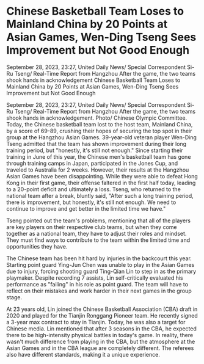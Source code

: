 #  Chinese Basketball Team Loses to Mainland China by 20 Points at Asian Games, Wen-Ding Tseng Sees Improvement but Not Good Enough

September 28, 2023, 23:27, United Daily News/ Special Correspondent Si-Ru Tseng/ Real-Time Report from Hangzhou After the game, the two teams shook hands in acknowledgement 
  Chinese Basketball Team Loses to Mainland China by 20 Points at Asian Games, Wen-Ding Tseng Sees Improvement but Not Good Enough

September 28, 2023, 23:27, United Daily News/ Special Correspondent Si-Ru Tseng/ Real-Time Report from Hangzhou After the game, the two teams shook hands in acknowledgement. Photo/ Chinese Olympic Committee. Today, the Chinese basketball team lost to the host team, Mainland China, by a score of 69-89, crushing their hopes of securing the top spot in their group at the Hangzhou Asian Games. 39-year-old veteran player Wen-Ding Tseng admitted that the team has shown improvement during their long training period, but "honestly, it's still not enough." Since starting their training in June of this year, the Chinese men's basketball team has gone through training camps in Japan, participated in the Jones Cup, and traveled to Australia for 2 weeks. However, their results at the Hangzhou Asian Games have been disappointing. While they were able to defeat Hong Kong in their first game, their offense faltered in the first half today, leading to a 20-point deficit and ultimately a loss. Tseng, who returned to the national team after a break, bluntly said, "After such a long training period, there is improvement, but honestly, it's still not enough. We need to continue to improve and get better in the limited time we have."

Tseng pointed out the team's problems, mentioning that all of the players are key players on their respective club teams, but when they come together as a national team, they have to adjust their roles and mindset. They must find ways to contribute to the team within the limited time and opportunities they have.

The Chinese team has been hit hard by injuries in the backcourt this year. Starting point guard Ying-Jun Chen was unable to play in the Asian Games due to injury, forcing shooting guard Ting-Qian Lin to step in as the primary playmaker. Despite recording 7 assists, Lin self-critically evaluated his performance as "failing" in his role as point guard. The team will have to reflect on their mistakes and work harder in their next games in the group stage.

At 23 years old, Lin joined the Chinese Basketball Association (CBA) draft in 2020 and played for the Tianjin Ronggang Pioneer team. He recently signed a 3-year max contract to stay in Tianjin. Today, he was also a target for Chinese media. Lin mentioned that after 3 seasons in the CBA, he expected there to be high-intensity physical battles in today's game. In reality, there wasn't much difference from playing in the CBA, but the atmosphere at the Asian Games and in the CBA league are completely different. The referees also have different standards, making it a unique experience.